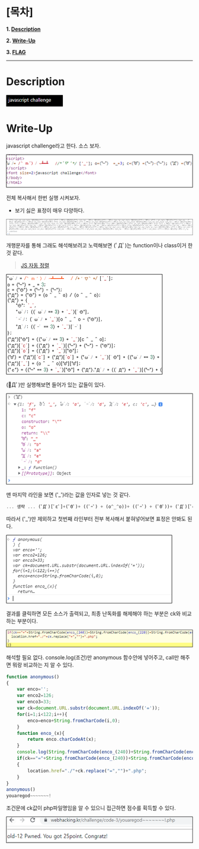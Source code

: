 # [목차]
**1. [Description](#Description)**

**2. [Write-Up](#Write-Up)**

**3. [FLAG](#FLAG)**


***


# **Description**

![](images/2022-01-03-14-46-58.png)


# **Write-Up**

javascript challenge라고 한다. 소스 보자.

![](images/2022-01-03-14-47-27.png)

전체 복사해서 한번 실행 시켜보자.

* 보기 싫은 표정이 매우 다양하다.

![](images/2022-01-03-14-47-38.png)

개행문자를 통해 그래도 해석해보려고 노력해보면 (ﾟДﾟ)는 function이나 class이거 한것 같다.

> [JS 자동 정렬](https://beautifier.io/)

![](images/2022-01-03-14-48-10.png)

(ﾟДﾟ)만 실행해보면 들어가 있는 값들이 있다.

![](images/2022-01-03-14-48-15.png)

맨 마지막 라인을 보면 ('_')라는 값을 인자로 넣는 것 같다.

```javascript
... 생략 ... (ﾟДﾟ)[ﾟεﾟ]+(ﾟΘﾟ)+ ((ﾟｰﾟ) + (o^_^o))+ ((ﾟｰﾟ) + (ﾟΘﾟ))+ (ﾟДﾟ)[ﾟoﾟ]) (ﾟΘﾟ)) ('_');
```

따라서 ('_')만 제외하고 첫번째 라인부터 전부 복사해서 붙혀넣어보면 표정은 안봐도 된다.

![](images/2022-01-03-14-48-41.png)

결과를 클릭하면 모든 소스가 출력되고, 최종 난독화를 해제해야 하는 부분은 ck와 비교하는 부분이다.

![](images/2022-01-03-14-48-51.png)

해석할 필요 없다. console.log(조건)만 anonymous 함수안에 넣어주고, call만 해주면 뭐랑 비교하는 지 알 수 있다.

```javascript
function anonymous()
{
    var enco='';
    var enco2=126;
    var enco3=33;
    var ck=document.URL.substr(document.URL.indexOf('='));
    for(i=1;i<122;i++){
        enco=enco+String.fromCharCode(i,0);
    }
    function enco_(x){
        return enco.charCodeAt(x);
    }
    console.log(String.fromCharCode(enco_(240))+String.fromCharCode(enco_(220))+String.fromCharCode(enco_(232))+String.fromCharCode(enco_(192))+String.fromCharCode(enco_(226))+String.fromCharCode(enco_(200))+String.fromCharCode(enco_(204))+String.fromCharCode(enco_(222-2))+String.fromCharCode(enco_(198))+"~~~~~~"+String.fromCharCode(enco2)+String.fromCharCode(enco3));
    if(ck=="="+String.fromCharCode(enco_(240))+String.fromCharCode(enco_(220))+String.fromCharCode(enco_(232))+String.fromCharCode(enco_(192))+String.fromCharCode(enco_(226))+String.fromCharCode(enco_(200))+String.fromCharCode(enco_(204))+String.fromCharCode(enco_(222-2))+String.fromCharCode(enco_(198))+"~~~~~~"+String.fromCharCode(enco2)+String.fromCharCode(enco3))
    {
        location.href="./"+ck.replace("=","")+".php";
    }
}
anonymous()
youaregod~~~~~~~!
```

조건문에 ck값이 php파일명임을 알 수 있으니 접근하면 점수를 획득할 수 있다.

![](images/2022-01-03-14-49-13.png)